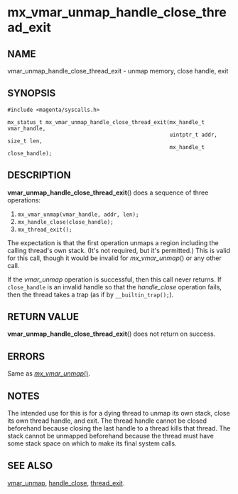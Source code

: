# mx_vmar_unmap_handle_close_thread_exit

## NAME

vmar_unmap_handle_close_thread_exit - unmap memory, close handle, exit

## SYNOPSIS

```
#include <magenta/syscalls.h>

mx_status_t mx_vmar_unmap_handle_close_thread_exit(mx_handle_t vmar_handle,
                                                   uintptr_t addr, size_t len,
                                                   mx_handle_t close_handle);
```

## DESCRIPTION

**vmar_unmap_handle_close_thread_exit**() does a sequence of three operations:
1. `mx_vmar_unmap(vmar_handle, addr, len);`
2. `mx_handle_close(close_handle);`
3. `mx_thread_exit();`

The expectation is that the first operation unmaps a region including the
calling thread's own stack.  (It's not required, but it's permitted.)  This
is valid for this call, though it would be invalid for *mx_vmar_unmap*() or
any other call.

If the *vmar_unmap* operation is successful, then this call never returns.
If `close_handle` is an invalid handle so that the *handle_close* operation
fails, then the thread takes a trap (as if by `__builtin_trap();`).

## RETURN VALUE

**vmar_unmap_handle_close_thread_exit**() does not return on success.

## ERRORS

Same as [*mx_vmar_unmap*()](vmar_unmap.md).

## NOTES

The intended use for this is for a dying thread to unmap its own stack,
close its own thread handle, and exit.  The thread handle cannot be closed
beforehand because closing the last handle to a thread kills that thread.
The stack cannot be unmapped beforehand because the thread must have some
stack space on which to make its final system calls.

## SEE ALSO

[vmar_unmap](vmar_unmap.md),
[handle_close](handle_close.md),
[thread_exit](thread_exit.md).
